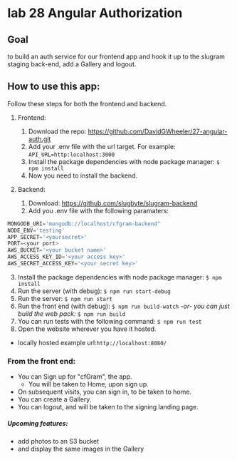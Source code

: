 # lab 28 Angular Authorization

## Goal
to build an auth service for our frontend app and hook it up to the slugram staging back-end, add a Gallery and logout.
## How to use this app:
Follow these steps for both the frontend and backend.
1. Frontend:
    1. Download the repo: https://github.com/DavidGWheeler/27-angular-auth.git
    2. Add your .env file with the url target. For example:
        `
        API_URL=http:localhost:3000
    `
    3. Install the package dependencies with node package manager:
    `
        $ npm install
    `  
    4. Now you need to install the backend.

2. Backend:
    1. Download: https://github.com/slugbyte/slugram-backend
    2. Add you .env file with the following paramaters:
```Javascript
MONGODB_URI='mongodb://localhost/cfgram-backend"  
NODE_ENV='testing'
APP_SECRET='<yoursecret>'
PORT=<your port>
AWS_BUCKET='<your bucket name>'
AWS_ACCESS_KEY_ID='<your access key>'
AWS_SECRET_ACCESS_KEY='<your secret key>'
```

3. Install the package dependencies with node package manager:
    `
        $ npm install
    `  
4. Run the server (with debug):
    `
        $ npm run start-debug
    `
5. Run the server:
    `
        $ npm run start
    `
6. Run the front end (with debug):
    `
        $ npm run build-watch
    `
 *-or- you can just build the web pack:*
    `
        $ npm run build
    `
6. You can run tests with the following command:
    `
        $ npm run test
    `
7. Open the website wherever you have it hosted.
- locally hosted example url:` http://localhost:8080/ `

### From the front end:
- You can Sign up for "cfGram", the app.
  - You will be taken to Home, upon sign up.
- On subsequent visits, you can sign in, to be taken to home.
- You can create a Gallery.
- You can logout, and will be taken to the signing landing page.

##### Upcoming features:
- add photos to an S3 bucket
- and display the same images in the Gallery
